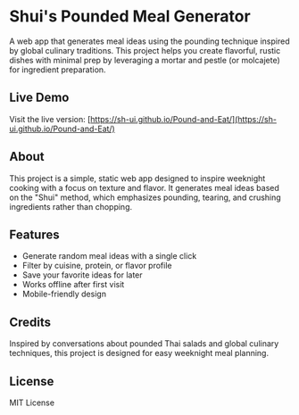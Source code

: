 # Shui's Pounded Meal Generator

A web app that generates meal ideas using the pounding technique inspired by global culinary traditions. This project helps you create flavorful, rustic dishes with minimal prep by leveraging a mortar and pestle (or molcajete) for ingredient preparation.

## Live Demo

Visit the live version: [https://sh-ui.github.io/Pound-and-Eat/](https://sh-ui.github.io/Pound-and-Eat/)

## About

This project is a simple, static web app designed to inspire weeknight cooking with a focus on texture and flavor. It generates meal ideas based on the "Shui" method, which emphasizes pounding, tearing, and crushing ingredients rather than chopping.

## Features

- Generate random meal ideas with a single click
- Filter by cuisine, protein, or flavor profile
- Save your favorite ideas for later
- Works offline after first visit
- Mobile-friendly design

## Credits

Inspired by conversations about pounded Thai salads and global culinary techniques, this project is designed for easy weeknight meal planning.

## License

MIT License 